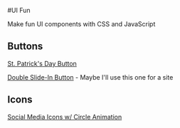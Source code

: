#UI Fun

Make fun UI components with CSS and JavaScript

## Buttons

[St. Patrick's Day Button](https://hhau01.github.io/ui-fun/buttons/st-patricks-day.html)

[Double Slide-In Button](https://hhau01.github.io/ui-fun/dbl-slide-in.html) - Maybe I'll use this one for a site

## Icons

[Social Media Icons w/ Circle Animation](https://hhau01.github.io/ui-fun/icons/social-hover.html)